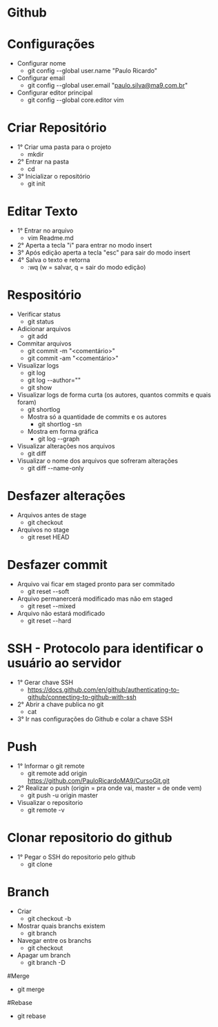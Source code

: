 # Github

# Configurações
- Configurar nome
  - git config --global user.name "Paulo Ricardo"
- Configurar email
  - git config --global user.email "paulo.silva@ma9.com.br"
- Configurar editor principal
  - git config --global core.editor vim


# Criar Repositório
- 1° Criar uma pasta para o projeto
  - mkdir <Nome Do Projeto>
- 2° Entrar na pasta
  - cd <Diretorio Do Projeto>
- 3° Inicializar o repositório
  - git init


# Editar Texto
- 1° Entrar no arquivo
  - vim Readme.md
- 2° Aperta a tecla "i" para entrar no modo insert
- 3° Após edição aperta a tecla "esc" para sair do modo insert
- 4° Salva o texto e retorna
  - :wq   (w = salvar, q = sair do modo edição)


# Respositório
- Verificar status
  - git status
- Adicionar arquivos
  - git add <Nome Do Arquivo>
- Commitar arquivos
  - git commit -m "<comentário>"
  - git commit -am "<comentário>"
- Visualizar logs
  - git log
  - git log --author="<Nome do autor>" 
  - git show
- Visualizar logs de forma curta (os autores, quantos commits e quais foram)
  - git shortlog
  - Mostra só a quantidade de commits e os autores
    - git shortlog -sn
  - Mostra em forma gráfica
    - git log --graph
- Visualizar alterações nos arquivos
  - git diff
- Visualizar o nome dos arquivos que sofreram alterações
  - git diff --name-only


# Desfazer alterações
- Arquivos antes de stage
  - git checkout <Nome do Arquivo>
- Arquivos no stage
  - git reset HEAD <Nome do Arquivo>


# Desfazer commit
- Arquivo vai ficar em staged pronto para ser commitado
  - git reset --soft
- Arquivo permanercerá modificado mas não em staged
  - git reset --mixed
- Arquivo não estará modificado
  - git reset --hard


# SSH - Protocolo para identificar o usuário ao servidor
- 1° Gerar chave SSH
  - https://docs.github.com/en/github/authenticating-to-github/connecting-to-github-with-ssh
- 2° Abrir a chave publica no git
  - cat <Nome da chave>
- 3° Ir nas configurações do Github e colar a chave SSH


# Push
- 1° Informar o git remote
  - git remote add origin https://github.com/PauloRicardoMA9/CursoGit.git
- 2° Realizar o push (origin = pra onde vai, master = de onde vem)
  - git push -u origin master
- Visualizar o repositorio
  - git remote -v

  
# Clonar repositorio do github
- 1° Pegar o SSH do repositorio pelo github
  - git clone <SSH> <nome pro repositorio local>

 
# Branch
- Criar
  - git checkout -b <Nome do Branch>
- Mostrar quais branchs existem
  - git branch
- Navegar entre os branchs
  - git checkout <Nome do Branch>
- Apagar um branch
  - git branch -D <Nome do Branch>


#Merge
- git merge <Nome do Branch>

#Rebase
- git rebase <Nome do Branch>
